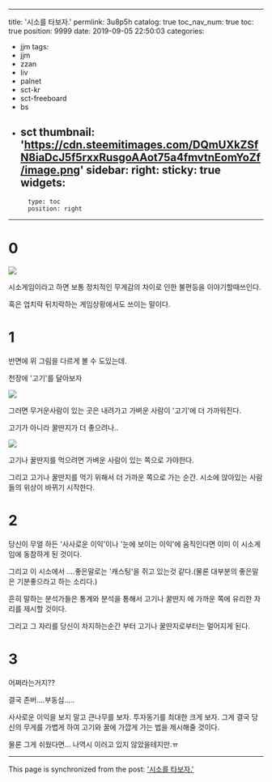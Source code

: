 
---
title: '시소를 타보자.'
permlink: 3u8p5h
catalog: true
toc_nav_num: true
toc: true
position: 9999
date: 2019-09-05 22:50:03
categories:
- jjm
tags:
- jjm
- zzan
- liv
- palnet
- sct-kr
- sct-freeboard
- bs
- sct
thumbnail: 'https://cdn.steemitimages.com/DQmUXkZSfN8iaDcJ5f5rxxRusgoAAot75a4fmvtnEomYoZf/image.png'
sidebar:
    right:
        sticky: true
widgets:
    -
        type: toc
        position: right
---


# 0

![](https://cdn.steemitimages.com/DQmUXkZSfN8iaDcJ5f5rxxRusgoAAot75a4fmvtnEomYoZf/image.png)

시소게임이라고 하면 보통 정치적인 무게감의 차이로 인한 불편등을 이야기할때쓰인다.

혹은 업치락 뒤치락하는 게임상황에서도 쓰이는 말이다.



# 1

반면에 위 그림을 다르게 볼 수 도있는데.

천장에 '고기'를 달아보자

![](https://cdn.steemitimages.com/DQmNwF5gQxkAytGFrUv52fumSC4i5smSpFhvMYgwyb2zKLU/image.png)

그러면 무거운사람이 있는 곳은 내려가고 가벼운 사람이 '고기'에 더 가까워진다.

고기가 아니라 꿀딴지가 더 좋으려나..

![](https://cdn.steemitimages.com/DQmSBBj4Nc8q2ZhtKhMvxUm1WKor5mLzSh39ytP9Tba6gnd/image.png)

고기나 꿀딴지를 먹으려면 가벼운 사람이 있는 쪽으로 가야한다.

그리고 고기나 꿀딴지를 먹기 위해서 더 가까운 쪽으로 가는 순간. 시소에 앉아있는 사람들의 위상이 바뀌기 시작한다.


# 2

당신이 무얼 하든 '사사로운 이익'이나  '눈에 보이는 이익'에 움직인다면 이미 이 시소게임에 동참하게 된 것이다.

그리고 이 시소에서 ....좋은말로는 '캐스팅'을 쥐고 있는것 같다.(물론 대부분의 좋은말은 기분좋으라고 하는 소리다.)

흔히 말하는 분석가들은 통계와 분석을 통해서 고기나 꿀딴지 에 가까운 쪽에 유리한 자리를 제시할 것이다.

그리고 그 자리를 당신이 차지하는순간 부터 고기나 꿀딴지로부터는 멀어지게 된다.

# 3
어쩌라는거지??

결국 존버....부동심.....

사사로운 이익을 보지 말고 큰나무를 보자. 투자동기를 최대한 크게 보자. 그게 결국 당신의 무게를 가볍게 하여 고기와 꿀에 가깝게 가는 법을 제시해줄 것이다.

물론 그게 쉬웠다면... 나역시 이러고 있지 않았을테지만.ㅠ

- - -

This page is synchronized from the post: ['시소를 타보자.'](https://steemit.com/@virus707/3u8p5h)
